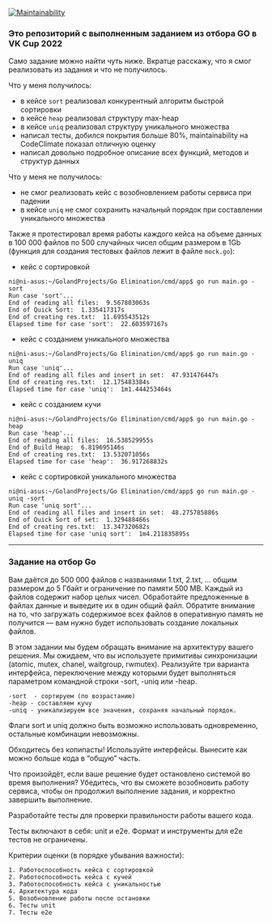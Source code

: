 [![Maintainability](https://api.codeclimate.com/v1/badges/54f2c1350711214843ba/maintainability)](https://codeclimate.com/github/utkonoser/VKCup2022/maintainability)


### Это репозиторий с выполненным заданием из отбора GO в VK Cup 2022
Само задание можно найти чуть ниже. Вкратце расскажу, что я смог реализовать из задания и что не получилось.


Что у меня получилось:
- в кейсе `sort` реализовал конкурентный алгоритм быстрой сортировки
- в кейсе `heap` реализовал структуру max-heap
- в кейсе `uniq` реализовал структуру уникального множества
- написал тесты, добился покрытия больше 80%, maintainability на CodeClimate показал отличную оценку
- написал довольно подробное описание всех функций, методов и структур данных


Что у меня не получилось:
- не смог реализовать кейс с возобновлением работы сервиса при падении
- в кейсе `uniq` не смог сохранить начальный порядок при составлении уникального множества

Также я протестировал время работы каждого кейса на объеме данных в 100 000 файлов по 500 случайных чисел общим размером в 1Gb (функция для создания тестовых файлов лежит в файле `mock.go`):
 - кейс с сортировкой
```shell
ni@ni-asus:~/GolandProjects/Go Elimination/cmd/app$ go run main.go -sort
Run case 'sort'...
End of reading all files:  9.567803063s
End of Quick Sort:  1.335417317s
End of creating res.txt:  11.695543512s
Elapsed time for case 'sort':  22.603597167s
```
- кейс с созданием уникального множества
```shell
ni@ni-asus:~/GolandProjects/Go Elimination/cmd/app$ go run main.go -uniq
Run case 'uniq'...
End of reading all files and insert in set:  47.931476447s
End of creating res.txt:  12.175483384s
Elapsed time for case 'uniq':  1m1.444253464s
```
- кейс с созданием кучи
```shell
ni@ni-asus:~/GolandProjects/Go Elimination/cmd/app$ go run main.go -heap
Run case 'heap'...
End of reading all files:  16.538529955s
End of Build Heap:  6.819695146s
End of creating res.txt:  13.532071056s
Elapsed time for case 'heap':  36.917268832s
```
- кейс с сортировкой уникального множества
```shell
ni@ni-asus:~/GolandProjects/Go Elimination/cmd/app$ go run main.go -uniq -sort
Run case 'uniq sort'...
End of reading all files and insert in set:  48.275785886s
End of Quick Sort of set:  1.329488466s
End of creating res.txt:  13.347320682s
Elapsed time for case 'uniq sort':  1m4.211835895s
```


_____________________________________________________________

### Задание на отбор Go

Вам даётся до 500 000 файлов с названиями 1.txt, 2.txt, … общим размером до 5 Гбайт и ограничение по памяти 500 MB. Каждый из файлов содержит набор целых чисел. Обработайте предложенные в файлах данные и выведите их в один общий файл. Обратите внимание на то, что загружать содержимое всех файлов в оперативную память не получится — вам нужно будет использовать создание локальных файлов.



В этом задании мы будем обращать внимание на архитектуру вашего решения. Мы ожидаем, что вы используете примитивы синхронизации (atomic, mutex, chanel, waitgroup, rwmutex). Реализуйте три варианта интерфейса, переключение между которыми будет выполняться параметром командной строки -sort, -uniq или -heap.

    -sort  - сортируем (по возрастанию)
    -heap - составляем кучу
    -uniq - уникализируем все значения, сохраняя начальный порядок.



Флаги sort и uniq должно быть возможно использовать одновременно, остальные комбинации невозможны.



Обходитесь без копипасты! Используйте интерфейсы. Вынесите как можно больше кода в “общую” часть.



Что произойдёт, если ваше решение будет остановлено системой во время выполнения? Убедитесь, что вы сможете возобновить работу сервиса, чтобы он продолжил выполнение задания, и корректно завершить выполнение.



Разработайте тесты для проверки правильности работы вашего кода.

Тесты включают в себя: unit и e2e. Формат и инструменты для e2e тестов не ограничены.


Критерии оценки (в порядке убывания важности):

    1. Работоспособность кейса с сортировкой
    2. Работоспособность кейса с кучей
    3. Работоспособность кейса с уникальностью
    4. Архитектура кода
    5. Возобновление работы после остановки
    6. Тесты unit
    7. Тесты e2e
